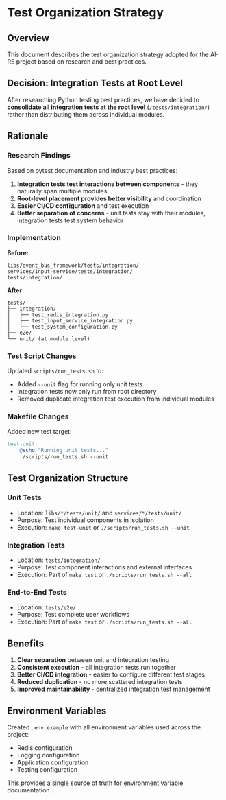# Test Organization Strategy

## Overview

This document describes the test organization strategy adopted for the AI-RE project based on research and best practices.

## Decision: Integration Tests at Root Level

After researching Python testing best practices, we have decided to **consolidate all integration tests at the root level** (`/tests/integration/`) rather than distributing them across individual modules.

## Rationale

### Research Findings

Based on pytest documentation and industry best practices:

1. **Integration tests test interactions between components** - they naturally span multiple modules
2. **Root-level placement provides better visibility** and coordination 
3. **Easier CI/CD configuration** and test execution
4. **Better separation of concerns** - unit tests stay with their modules, integration tests test system behavior

### Implementation

**Before:**
```
libs/event_bus_framework/tests/integration/
services/input-service/tests/integration/ 
tests/integration/
```

**After:**
```
tests/
├── integration/
│   ├── test_redis_integration.py
│   ├── test_input_service_integration.py
│   └── test_system_configuration.py
├── e2e/
└── unit/ (at module level)
```

### Test Script Changes

Updated `scripts/run_tests.sh` to:
- Added `--unit` flag for running only unit tests
- Integration tests now only run from root directory
- Removed duplicate integration test execution from individual modules

### Makefile Changes

Added new test target:
```makefile
test-unit:
    @echo "Running unit tests..."
    ./scripts/run_tests.sh --unit
```

## Test Organization Structure

### Unit Tests
- Location: `libs/*/tests/unit/` and `services/*/tests/unit/`
- Purpose: Test individual components in isolation
- Execution: `make test-unit` or `./scripts/run_tests.sh --unit`

### Integration Tests  
- Location: `tests/integration/`
- Purpose: Test component interactions and external interfaces
- Execution: Part of `make test` or `./scripts/run_tests.sh --all`

### End-to-End Tests
- Location: `tests/e2e/`
- Purpose: Test complete user workflows
- Execution: Part of `make test` or `./scripts/run_tests.sh --all`

## Benefits

1. **Clear separation** between unit and integration testing
2. **Consistent execution** - all integration tests run together
3. **Better CI/CD integration** - easier to configure different test stages
4. **Reduced duplication** - no more scattered integration tests
5. **Improved maintainability** - centralized integration test management

## Environment Variables

Created `.env.example` with all environment variables used across the project:
- Redis configuration
- Logging configuration  
- Application configuration
- Testing configuration

This provides a single source of truth for environment variable documentation. 